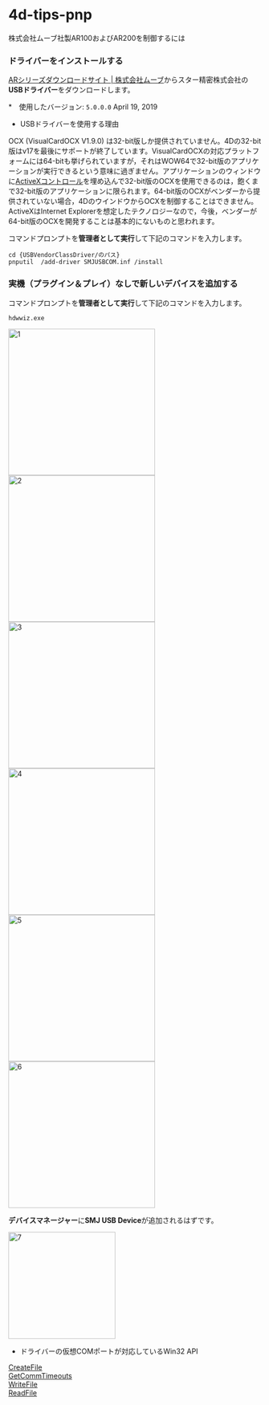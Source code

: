 # 4d-tips-pnp
株式会社ムーブ社製AR100およびAR200を制御するには

### ドライバーをインストールする

[ARシリーズダウンロードサイト | 株式会社ムーブ](https://www.move-p.jp/support/ardl.html)からスター精密株式会社の**USBドライバー**をダウンロードします。

*　使用したバージョン: `5.0.0.0` April 19, 2019

* USBドライバーを使用する理由

OCX (VisualCardOCX V1.9.0) は32-bit版しか提供されていません。4Dの32-bit版はv17を最後にサポートが終了しています。VisualCardOCXの対応プラットフォームには64-bitも挙げられていますが，それはWOW64で32-bit版のアプリケーションが実行できるという意味に過ぎません。アプリケーションのウィンドウに[ActiveXコントロール](https://ja.wikipedia.org/wiki/ActiveX)を埋め込んで32-bit版のOCXを使用できるのは，飽くまで32-bit版のアプリケーションに限られます。64-bit版のOCXがベンダーから提供されていない場合，4DのウインドウからOCXを制御することはできません。ActiveXはInternet Explorerを想定したテクノロジーなので，今後，ベンダーが64-bit版のOCXを開発することは基本的にないものと思われます。

コマンドプロンプトを**管理者として実行**して下記のコマンドを入力します。

```
cd {USBVendorClassDriver/のパス}
pnputil  /add-driver SMJUSBCOM.inf /install
````

### 実機（プラグイン＆プレイ）なしで新しいデバイスを追加する

コマンドプロンプトを**管理者として実行**して下記のコマンドを入力します。

```
hdwwiz.exe
````

<img width="292" alt="1" src="https://user-images.githubusercontent.com/1725068/127724920-db81af2b-185a-4e4c-9388-3c6a32f7455e.png">
<img width="292" alt="2" src="https://user-images.githubusercontent.com/1725068/127724921-f51ddd3c-4a9c-4e54-bf67-5e127566d7e2.png">
<img width="292" alt="3" src="https://user-images.githubusercontent.com/1725068/127724931-1f80df6a-40a9-4116-b9bf-6f2baa3af675.png">
<img width="292" alt="4" src="https://user-images.githubusercontent.com/1725068/127724933-4482f885-925d-4da8-b30b-4b08cc94359c.png">
<img width="292" alt="5" src="https://user-images.githubusercontent.com/1725068/127724941-02d319cf-bd92-4e9e-9159-edf597e81388.png">
<img width="292" alt="6" src="https://user-images.githubusercontent.com/1725068/127724944-d400301c-00e6-4895-8ba5-7c811a365a73.png">

**デバイスマネージャー**に**SMJ USB Device**が追加されるはずです。

<img width="213" alt="7" src="https://user-images.githubusercontent.com/1725068/127725954-f722a44b-4e78-46a5-9b49-49f854df5dae.png">

* ドライバーの仮想COMポートが対応しているWin32 API

[CreateFile](https://docs.microsoft.com/en-us/windows/win32/api/fileapi/nf-fileapi-createfilea)  
[GetCommTimeouts](https://docs.microsoft.com/en-us/windows/win32/api/winbase/nf-winbase-setcommtimeouts)  
[WriteFile](https://docs.microsoft.com/en-us/windows/win32/api/fileapi/nf-fileapi-writefile)  
[ReadFile](https://docs.microsoft.com/en-us/windows/win32/api/fileapi/nf-fileapi-readfile)  
